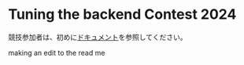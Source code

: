 # Tuning the backend Contest 2024

競技参加者は、初めに[ドキュメント](./document)を参照してください。


making an edit to the read me